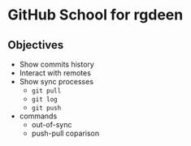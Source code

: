 # GitHub School for rgdeen

## Objectives

* Show commits history
* Interact with remotes
* Show sync processes
  * `git pull`
  * `git log`
  * `git push`
* commands
  * out-of-sync
  * push-pull coparison
